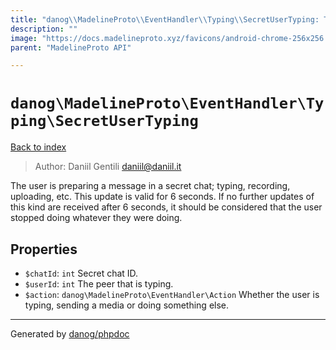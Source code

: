 ```yaml
---
title: "danog\\MadelineProto\\EventHandler\\Typing\\SecretUserTyping: The user is preparing a message in a secret chat; typing, recording, uploading, etc. This update is valid for 6 seconds. If no further updates of this kind are received after 6 seconds, it should be considered that the user stopped doing whatever they were doing."
description: ""
image: "https://docs.madelineproto.xyz/favicons/android-chrome-256x256.png"
parent: "MadelineProto API"

---
```

# `danog\MadelineProto\EventHandler\Typing\SecretUserTyping`
[Back to index](../../../../index.html)

> Author: Daniil Gentili <daniil@daniil.it>  
  

The user is preparing a message in a secret chat; typing, recording, uploading, etc. This update is valid for 6 seconds. If no further updates of this kind are received after 6 seconds, it should be considered that the user stopped doing whatever they were doing.  



## Properties
* `$chatId`: `int` Secret chat ID.
* `$userId`: `int` The peer that is typing.
* `$action`: `danog\MadelineProto\EventHandler\Action` Whether the user is typing, sending a media or doing something else.
---
Generated by [danog/phpdoc](https://phpdoc.daniil.it)
